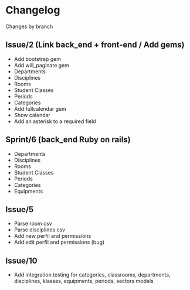 # Changelog

Changes by branch

## Issue/2 (Link back_end + front-end / Add gems)

- Add bootstrap gem
- Add will_paginate gem
- Departments
- Disciplines
- Rooms
- Student Classes
- Periods
- Categories
- Add fullcalendar gem
- Show calendar
- Add an asterisk to a required field

## Sprint/6 (back_end Ruby on rails)

- Departments
- Disciplines
- Rooms
- Student Classes
- Periods
- Categories
- Equipments

## Issue/5
- Parse room csv
- Parse disciplines csv
- Add new perfil and permissions
- Add edit perfil and permissions (bug)

## Issue/10
- Add integration testing for categories, classrooms, departments, disciplines, klasses, equipments, periods, sectors models
